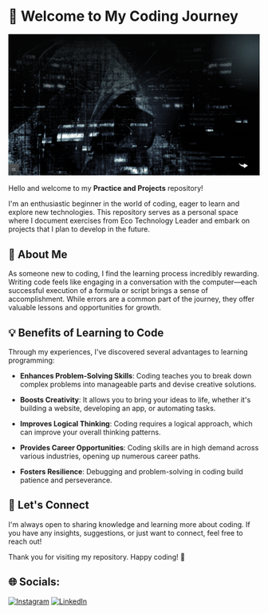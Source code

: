 # 👋 Welcome to My Coding Journey

![header my journey](https://github.com/Asfa-Asfialana/10.037.DB2025/blob/main/Header%20my%20journey.gif)

Hello and welcome to my **Practice and Projects** repository!

I'm an enthusiastic beginner in the world of coding, eager to learn and explore new technologies. This repository serves as a personal space where I document exercises from Eco Technology Leader and embark on projects that I plan to develop in the future.

## 🌱 About Me

As someone new to coding, I find the learning process incredibly rewarding. Writing code feels like engaging in a conversation with the computer—each successful execution of a formula or script brings a sense of accomplishment. While errors are a common part of the journey, they offer valuable lessons and opportunities for growth.

## 💡 Benefits of Learning to Code

Through my experiences, I've discovered several advantages to learning programming:

- **Enhances Problem-Solving Skills**: Coding teaches you to break down complex problems into manageable parts and devise creative solutions. 

- **Boosts Creativity**: It allows you to bring your ideas to life, whether it's building a website, developing an app, or automating tasks.

- **Improves Logical Thinking**: Coding requires a logical approach, which can improve your overall thinking patterns.

- **Provides Career Opportunities**: Coding skills are in high demand across various industries, opening up numerous career paths.

- **Fosters Resilience**: Debugging and problem-solving in coding build patience and perseverance. 
## 🤝 Let's Connect

I'm always open to sharing knowledge and learning more about coding. If you have any insights, suggestions, or just want to connect, feel free to reach out!

Thank you for visiting my repository. Happy coding! 🚀


## 🌐 Socials:
[![Instagram](https://img.shields.io/badge/Instagram-%23E4405F.svg?logo=Instagram&logoColor=white)](https://instagram.com/AS.ASFIALN) [![LinkedIn](https://img.shields.io/badge/LinkedIn-%230077B5.svg?logo=linkedin&logoColor=white)](https://linkedin.com/in/https://www.linkedin.com/in/asfaasfialana86/) 
